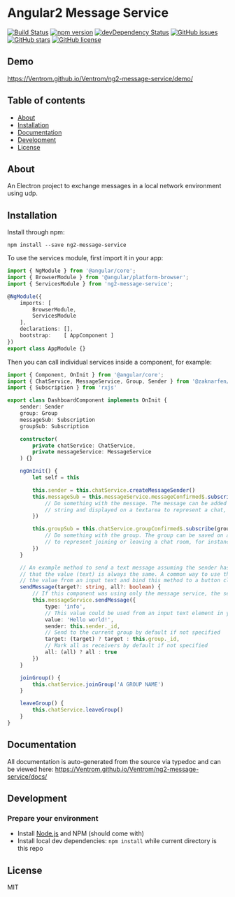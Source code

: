 # Angular2 Message Service
[![Build Status](https://travis-ci.org/Ventrom/Ventrom/ng2-message-service.svg?branch=master)](https://travis-ci.org/Ventrom/Ventrom/ng2-message-service)
[![npm version](https://badge.fury.io/js/ng2-message-service.svg)](http://badge.fury.io/js/ng2-message-service)
[![devDependency Status](https://david-dm.org/Ventrom/Ventrom/ng2-message-service/dev-status.svg)](https://david-dm.org/Ventrom/Ventrom/ng2-message-service#info=devDependencies)
[![GitHub issues](https://img.shields.io/github/issues/Ventrom/Ventrom/ng2-message-service.svg)](https://github.com/Ventrom/Ventrom/ng2-message-service/issues)
[![GitHub stars](https://img.shields.io/github/stars/Ventrom/Ventrom/ng2-message-service.svg)](https://github.com/Ventrom/Ventrom/ng2-message-service/stargazers)
[![GitHub license](https://img.shields.io/badge/license-MIT-blue.svg)](https://raw.githubusercontent.com/Ventrom/Ventrom/ng2-message-service/master/LICENSE)

## Demo
https://Ventrom.github.io/Ventrom/ng2-message-service/demo/

## Table of contents

- [About](#about)
- [Installation](#installation)
- [Documentation](#documentation)
- [Development](#development)
- [License](#licence)

## About

An Electron project to exchange messages in a local network environment using udp.

## Installation

Install through npm:
```
npm install --save ng2-message-service
```

To use the services module, first import it in your app:

```typescript
import { NgModule } from '@angular/core';
import { BrowserModule } from '@angular/platform-browser';
import { ServicesModule } from 'ng2-message-service';

@NgModule({
    imports: [
        BrowserModule,
        ServicesModule
    ],
    declarations: [],
    bootstrap:    [ AppComponent ]
})
export class AppModule {}
```

Then you can call individual services inside a component, for example:

```typescript
import { Component, OnInit } from '@angular/core';
import { ChatService, MessageService, Group, Sender } from '@zaknarfen/ng2-message-service'
import { Subscription } from 'rxjs'

export class DashboardComponent implements OnInit {
    sender: Sender
    group: Group
    messageSub: Subscription
    groupSub: Subscription

    constructor(
        private chatService: ChatService,
        private messageService: MessageService
    ) {}

    ngOnInit() {
        let self = this

        this.sender = this.chatService.createMessageSender()
        this.messageSub = this.messageService.messageConfirmed$.subscribe(message => {
            // Do something with the message. The message can be added to an array of
            // string and displayed on a textarea to represent a chat, for instance
        })

        this.groupSub = this.chatService.groupConfirmed$.subscribe(group => {
            // Do something with the group. The group can be saved on a variable and used
            // to represent joining or leaving a chat room, for instance
        })
    }

    // An example method to send a text message assuming the sender has a group already and
    // that the value (text) is always the same. A common way to use this would be to get
    // the value from an input text and bind this method to a button click
    sendMessage(target?: string, all?: boolean) {
        // If this component was using only the message service, the send message could be called directly
        this.messageService.sendMessage({
            type: 'info',
            // This value could be used from an input text element in your template
            value: 'Hello world!',
            sender: this.sender._id,
            // Send to the current group by default if not specified
            target: (target) ? target : this.group._id,
            // Mark all as receivers by default if not specified
            all: (all) ? all : true
        })
    }

    joinGroup() {
        this.chatService.joinGroup('A GROUP NAME')
    }

    leaveGroup() {
        this.chatService.leaveGroup()
    }
}
```

## Documentation
All documentation is auto-generated from the source via typedoc and can be viewed here:
https://Ventrom.github.io/Ventrom/ng2-message-service/docs/

## Development

### Prepare your environment
* Install [Node.js](http://nodejs.org/) and NPM (should come with)
* Install local dev dependencies: `npm install` while current directory is this repo

## License

MIT
